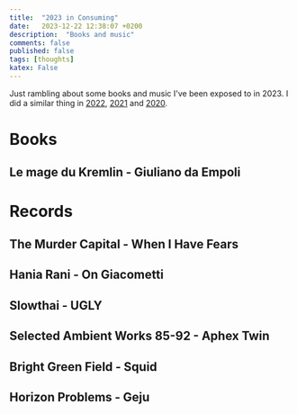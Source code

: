 ```yaml
---
title:  "2023 in Consuming"
date:   2023-12-22 12:38:07 +0200
description:  "Books and music"
comments: false
published: false
tags: [thoughts]
katex: False
---
```


Just rambling about some books and music I've been exposed to in 2023. I did a similar thing in
[2022](https://kevinkle.in/posts/2022-12-22-2022_consuming/),
[2021](https://kevinkle.in/posts/2021-12-28-2021_consuming/) and [2020](https://kevinkle.in/posts/2021-01-02-2020_consuming/).

# Books

## Le mage du Kremlin - Giuliano da Empoli

# Records

## The Murder Capital - When I Have Fears

## Hania Rani - On Giacometti

## Slowthai - UGLY

## Selected Ambient Works 85-92 - Aphex Twin

## Bright Green Field - Squid

## Horizon Problems - Geju
